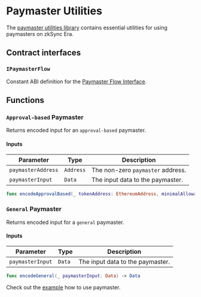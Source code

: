 # Paymaster Utilities

The [paymaster utilities library](https://github.com/zksync-sdk/zksync2-swift/blob/main/Sources/ZkSync2/Utils/Paymaster.swift) contains essential utilities for using paymasters on zkSync Era.

## Contract interfaces

### `IPaymasterFlow`

Constant ABI definition for
the [Paymaster Flow Interface](https://github.com/matter-labs/era-contracts/blob/36fe0fd11aeb2cfe88139e7e09d59a25366668d6/zksync/contracts/interfaces/IPaymasterFlow.sol).

## Functions

### `Approval-based` Paymaster

Returns encoded input for an `approval-based` paymaster.

#### Inputs

| Parameter         | Type                  | Description                       |
|-------------------|-----------------------|-----------------------------------|
| `paymasterAddress`| `Address`             | The non-zero `paymaster` address. |
| `paymasterInput`  | `Data`                | The input data to the paymaster.  |

```swift
func encodeApprovalBased(_ tokenAddress: EthereumAddress, minimalAllowance: BigUInt, paymasterInput: Data) -> Data
```

### `General` Paymaster

Returns encoded input for a `general` paymaster.

#### Inputs

| Parameter         | Type                  | Description                       |
|-------------------|-----------------------|-----------------------------------|
| `paymasterInput`  | `Data`                | The input data to the paymaster.  |

```swift
func encodeGeneral(_ paymasterInput: Data) -> Data
```

Check out the [example](getting-started.md#use-paymaster) how to use paymaster.
